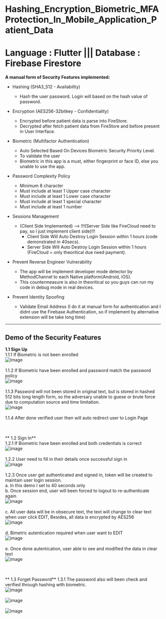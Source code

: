 # Hashing_Encryption_Biometric_MFAProtection_In_Mobile_Application_Patient_Data
# Language : Flutter ||| Database : Firebase Firestore

**A manual form of Security Features implemented:**
- Hashing (SHA3_512 - Availability)
  - Hash the user password. Login will based on the hash value of password.

- Encryption (AES256-32bitkey - Confidentiality)
  - Encrypted before patient data is parse into FireStore.
  - Decrypted after fetch patient data from FireStore and before present in User Interface.

- Biometric (Multifactor Authentication)
  - Auto Selected Based On Devices Biometric Security Priority Level.
  - To validate the user
  - Biometric in this app is a must, either fingerprint or face ID, else you unable to use the app.

- Password Complexity Policy
  - Minimum 8 character
  - Must include at least 1 Upper case character
  - Must include at least 1 Lower case character
  - Must include at least 1 special character
  - Must include at least 1 number

- Sessions Management
  - (Client Side Implemented) --> !!!(Server Side like FireCloud need to pay, so I just implement client side)!!!
    - Client Side Will Auto Destroy Login Session within 1 hours (code demonstrated in 40secs).
    - Server Side Will Auto Destroy Login Session within 1 hours (FireCloud = only theoritical due need payment).

- Prevent Reverse Engineer Vulnerability
  - The app will be implement developer mode detector by MethodChannel to each Native platform(Android, iOS).
  - This countermeasure is also in theoritical so you guys can run my code in debug mode in real devices.

- Prevent Identity Spoofing
  - Validate Email Address (I do it at manual form for authentication and I didnt use the Firebase Authentication, so if implement by alternative extension will be take long time) 
    
--------------------------------------------------------------------------------------------------------------------------------------------------------------------------------------- 
**Demo of the Security Features**
--------------------------------------------------------------------------------------------------------------------------------------------------------------------------------------- 

  **1.1 Sign Up**<br />
    1.1.1 If Biometric is not been enrolled<br />
      ![image](https://github.com/user-attachments/assets/26a91460-7b16-4b1c-82f1-06b4dc2f4dac)<br /><br />
    1.1.2 If Biometric have been enrolled and password match the password policy<br />
      ![image](https://github.com/user-attachments/assets/e0e84655-82fb-4f06-b185-ecfd5fd7bc40)<br /><br />
    1.1.3 Password will not been stored in original text, but is stored in hashed 512 bits long length form, so the adversary unable to guese or brute force due to computation source and time limitation.<br />
      ![image](https://github.com/user-attachments/assets/66187bcb-8df3-47a8-84ed-f9df789fc236)<br /><br />
    1.1.4 After done verified user then will auto redirect user to Login Page<br /><br /><br />

 ** 1.2 Sign In**<br />
    1.2.1 If Biometric have been enrolled and both credentials is correct<br />
      ![image](https://github.com/user-attachments/assets/8926cf77-1034-4790-8ad7-0f835ccf69bb)<br /><br />
    1.2.2 User need to fill in their details once successful sign in<br />
      ![image](https://github.com/user-attachments/assets/63fa699b-4a8a-4cad-8686-8145c212efce)<br /><br />
    1.2.3 Once user get authenticated and signed in, token will be created to maintain user login session.<br />
        a. In this demo I set to 40 seconds only<br />
        b. Once session end, user will been forced to logout to re-authenticate again<br />
        ![image](https://github.com/user-attachments/assets/ca60b267-def9-4506-aba6-36a6154954b1)<br /><br />
        c. All user data will be in obsecure text, the text will change to clear text when user click EDIT, Besides, all data is encrypted by AES256<br />
        ![image](https://github.com/user-attachments/assets/d30e3f80-73df-48aa-a9e1-35863561ed5d)<br /><br />
        d. Bimetric autentication required when user want to EDIT<br />
        ![image](https://github.com/user-attachments/assets/446a0860-a536-4b33-abca-80e60a57c208)<br /><br />
        e. Once done autentication, user able to see and modified the data in clear text<br />
        ![image](https://github.com/user-attachments/assets/bf5df774-2376-4bd3-977d-2f8cee8d0979)<br /><br /><br />
   
   ** 1.3 Forget Password**
    1.3.1 The password also will been check and verified through hashing with biometric.<br />
    ![image](https://github.com/user-attachments/assets/4174e52d-2e02-49d1-9075-c3a8b0e563cb)<br /><br />
    ![image](https://github.com/user-attachments/assets/67761a68-baf6-41c4-beb4-eebb3ed44c20)<br /><br />
    ![image](https://github.com/user-attachments/assets/9db17781-a973-4fa2-9244-4fcaf7ccc218)<br /><br />



    
        
        

        

    
    




 
